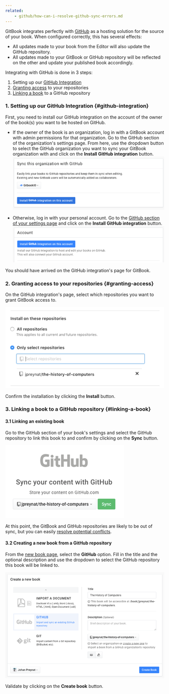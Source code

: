 ```yaml
---
related:
    - github/how-can-i-resolve-github-sync-errors.md
---
```


<!-- TODO Reuse the article from documentation/doc-separation and make a it _guide_ -->

GitBook integrates perfectly with [GitHub](https://github.com) as a hosting solution
for the source of your book. When configured correctly, this has several effects:

- All updates made to your book from the Editor will also update the GitHub repository.
- All updates made to your GitBook or GitHub repository will be reflected on the other and update your published book accordingly.

Integrating with GitHub is done in 3 steps:

1. Setting up our [GitHub Integration](#github-integration)
2. [Granting access](#granting-access) to your repositories
3. [Linking a book](#linking-a-book) to a GitHub repository

### 1. Setting up our GitHub Integration {#github-integration}

First, you need to install our GitHub integration on the account of the owner of the book(s) you want to be hosted on GitHub.

- If the owner of the book is an organization, log in with a GitBook account with admin permissions for that organization.
  Go to the GitHub section of the organization's settings page. From here, use the dropdown button to select the GitHub organization
  you want to sync your GitBook organization with and click on the **Install GitHub integration** button.
  ![](/assets/sync-github-org.png)

- Otherwise, log in with your personal account. Go to the [GitHub section of your settings page](https://www.gitbook.com/settings/github)
  and click on the **Install GitHub integration** button.
  ![](/assets/install-github-integration.png)

You should have arrived on the GitHub integration's page for GitBook.

### 2. Granting access to your repositories {#granting-access}

On the GitHub integration's page, select which repositories you want to grant GitBook access to.

![](/assets/select-github-integration-repositories.png)

Confirm the installation by clicking the **Install** button.

### 3. Linking a book to a GitHub repository {#linking-a-book}

#### 3.1 Linking an existing book

Go to the GitHub section of your book's settings and select the GitHub repository to link this book to and confirm by clicking on the **Sync** button.

![](/assets/sync-book-with-github.png)

At this point, the GitBook and GitHub repositories are likely to be out of sync, but you can easily [resolve potential conflicts](./how-can-i-resolve-github-sync-errors.md).

#### 3.2 Creating a new book from a GitHub repository

From the [new book page](https://www.gitbook.com/new), select the **GitHub** option.
Fill in the title and the optional description and use the dropdown to select the GitHub repository this book will be linked to.

![](/assets/create-book-from-github.png)

Validate by clicking on the **Create book** button.
